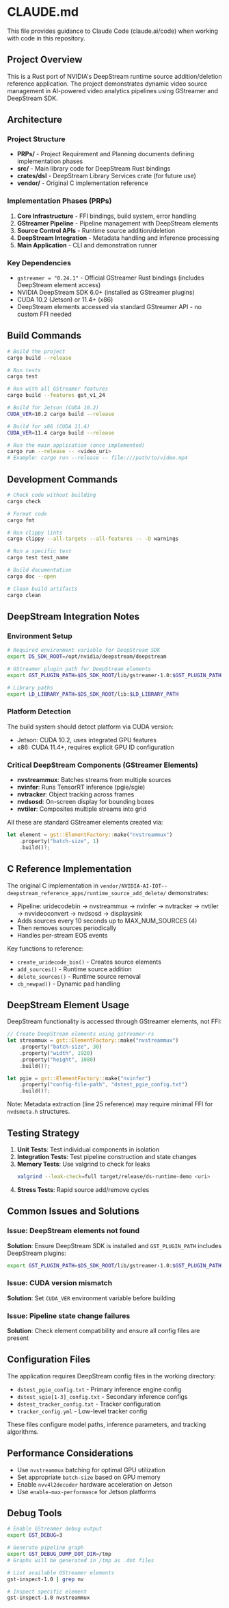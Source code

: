 # CLAUDE.md

This file provides guidance to Claude Code (claude.ai/code) when working with code in this repository.

## Project Overview

This is a Rust port of NVIDIA's DeepStream runtime source addition/deletion reference application. The project demonstrates dynamic video source management in AI-powered video analytics pipelines using GStreamer and DeepStream SDK.

## Architecture

### Project Structure
- **PRPs/** - Project Requirement and Planning documents defining implementation phases
- **src/** - Main library code for DeepStream Rust bindings
- **crates/dsl** - DeepStream Library Services crate (for future use)
- **vendor/** - Original C implementation reference

### Implementation Phases (PRPs)
1. **Core Infrastructure** - FFI bindings, build system, error handling
2. **GStreamer Pipeline** - Pipeline management with DeepStream elements
3. **Source Control APIs** - Runtime source addition/deletion
4. **DeepStream Integration** - Metadata handling and inference processing
5. **Main Application** - CLI and demonstration runner

### Key Dependencies
- `gstreamer = "0.24.1"` - Official GStreamer Rust bindings (includes DeepStream element access)
- NVIDIA DeepStream SDK 6.0+ (installed as GStreamer plugins)
- CUDA 10.2 (Jetson) or 11.4+ (x86)
- DeepStream elements accessed via standard GStreamer API - no custom FFI needed

## Build Commands

```bash
# Build the project
cargo build --release

# Run tests
cargo test

# Run with all GStreamer features
cargo build --features gst_v1_24

# Build for Jetson (CUDA 10.2)
CUDA_VER=10.2 cargo build --release

# Build for x86 (CUDA 11.4)
CUDA_VER=11.4 cargo build --release

# Run the main application (once implemented)
cargo run --release -- <video_uri>
# Example: cargo run --release -- file:///path/to/video.mp4
```

## Development Commands

```bash
# Check code without building
cargo check

# Format code
cargo fmt

# Run clippy lints
cargo clippy --all-targets --all-features -- -D warnings

# Run a specific test
cargo test test_name

# Build documentation
cargo doc --open

# Clean build artifacts
cargo clean
```

## DeepStream Integration Notes

### Environment Setup
```bash
# Required environment variable for DeepStream SDK
export DS_SDK_ROOT=/opt/nvidia/deepstream/deepstream

# GStreamer plugin path for DeepStream elements
export GST_PLUGIN_PATH=$DS_SDK_ROOT/lib/gstreamer-1.0:$GST_PLUGIN_PATH

# Library paths
export LD_LIBRARY_PATH=$DS_SDK_ROOT/lib:$LD_LIBRARY_PATH
```

### Platform Detection
The build system should detect platform via CUDA version:
- Jetson: CUDA 10.2, uses integrated GPU features
- x86: CUDA 11.4+, requires explicit GPU ID configuration

### Critical DeepStream Components (GStreamer Elements)
- **nvstreammux**: Batches streams from multiple sources
- **nvinfer**: Runs TensorRT inference (pgie/sgie)
- **nvtracker**: Object tracking across frames
- **nvdsosd**: On-screen display for bounding boxes
- **nvtiler**: Composites multiple streams into grid

All these are standard GStreamer elements created via:
```rust
let element = gst::ElementFactory::make("nvstreammux")
    .property("batch-size", 1)
    .build()?;
```

## C Reference Implementation

The original C implementation in `vendor/NVIDIA-AI-IOT--deepstream_reference_apps/runtime_source_add_delete/` demonstrates:
- Pipeline: uridecodebin -> nvstreammux -> nvinfer -> nvtracker -> nvtiler -> nvvideoconvert -> nvdsosd -> displaysink
- Adds sources every 10 seconds up to MAX_NUM_SOURCES (4)
- Then removes sources periodically
- Handles per-stream EOS events

Key functions to reference:
- `create_uridecode_bin()` - Creates source elements
- `add_sources()` - Runtime source addition
- `delete_sources()` - Runtime source removal
- `cb_newpad()` - Dynamic pad handling

## DeepStream Element Usage

DeepStream functionality is accessed through GStreamer elements, not FFI:
```rust
// Create DeepStream elements using gstreamer-rs
let streammux = gst::ElementFactory::make("nvstreammux")
    .property("batch-size", 30)
    .property("width", 1920)
    .property("height", 1080)
    .build()?;

let pgie = gst::ElementFactory::make("nvinfer")
    .property("config-file-path", "dstest_pgie_config.txt")
    .build()?;
```

Note: Metadata extraction (line 25 reference) may require minimal FFI for `nvdsmeta.h` structures.

## Testing Strategy

1. **Unit Tests**: Test individual components in isolation
2. **Integration Tests**: Test pipeline construction and state changes
3. **Memory Tests**: Use valgrind to check for leaks
   ```bash
   valgrind --leak-check=full target/release/ds-runtime-demo <uri>
   ```
4. **Stress Tests**: Rapid source add/remove cycles

## Common Issues and Solutions

### Issue: DeepStream elements not found
**Solution**: Ensure DeepStream SDK is installed and `GST_PLUGIN_PATH` includes DeepStream plugins:
```bash
export GST_PLUGIN_PATH=$DS_SDK_ROOT/lib/gstreamer-1.0:$GST_PLUGIN_PATH
```

### Issue: CUDA version mismatch
**Solution**: Set `CUDA_VER` environment variable before building

### Issue: Pipeline state change failures
**Solution**: Check element compatibility and ensure all config files are present

## Configuration Files

The application requires DeepStream config files in the working directory:
- `dstest_pgie_config.txt` - Primary inference engine config
- `dstest_sgie[1-3]_config.txt` - Secondary inference configs
- `dstest_tracker_config.txt` - Tracker configuration
- `tracker_config.yml` - Low-level tracker config

These files configure model paths, inference parameters, and tracking algorithms.

## Performance Considerations

- Use `nvstreammux` batching for optimal GPU utilization
- Set appropriate `batch-size` based on GPU memory
- Enable `nvv4l2decoder` hardware acceleration on Jetson
- Use `enable-max-performance` for Jetson platforms

## Debug Tools

```bash
# Enable GStreamer debug output
export GST_DEBUG=3

# Generate pipeline graph
export GST_DEBUG_DUMP_DOT_DIR=/tmp
# Graphs will be generated in /tmp as .dot files

# List available GStreamer elements
gst-inspect-1.0 | grep nv

# Inspect specific element
gst-inspect-1.0 nvstreammux
```
